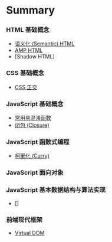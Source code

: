 # Summary

### HTML 基础概念
* [语义化 (Semantic) HTML](semantic-html.md)
* [AMP HTML](amp-html.md)
* [Shadow HTML]

### CSS 基础概念
* [CSS 正交]()  

### JavaScript 基础概念
* [常用易混淆函数](function.md)
* [闭包 (Closure)](closure.md)

### JavaScript 函数式编程
* [柯里化 (Curry)](curry.md)

### JavaScript 面向对象

### JavaScript 基本数据结构与算法实现
* []

### 前端现代框架
* [Virtual DOM](virtual-dom.md)